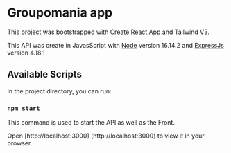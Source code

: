 # Groupomania app 

This project was bootstrapped with [Create React App](https://github.com/facebook/create-react-app) and Tailwind V3.

This API was create in JavasScript with [Node](https://github.com/nodejs/node) version 16.14.2 and [ExpressJs](https://github.com/expressjs/express) version 4.18.1 

## Available Scripts

In the project directory, you can run:

### `npm start`

This command is used to start the API as well as the Front.

Open [http://localhost:3000] (http://localhost:3000) to view it in your browser.